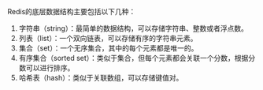 Redis的底层数据结构主要包括以下几种：

1. 字符串（string）：最简单的数据结构，可以存储字符串、整数或者浮点数。
2. 列表（list）：一个双向链表，可以存储有序的字符串元素。
3. 集合（set）：一个无序集合，其中的每个元素都是唯一的。
4. 有序集合（sorted set）：类似于集合，但每个元素都会关联一个分数，根据分数可以进行排序。
5. 哈希表（hash）：类似于关联数组，可以存储键值对。